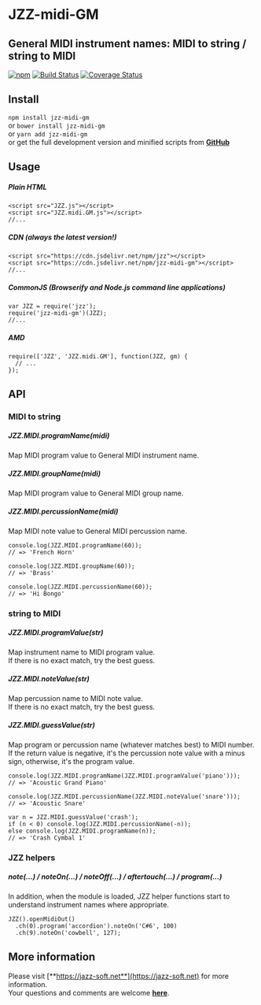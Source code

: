 # JZZ-midi-GM

## General MIDI instrument names: MIDI to string / string to MIDI

[![npm](https://img.shields.io/npm/v/jzz-midi-gm.svg)](https://www.npmjs.com/package/jzz-midi-gm)
[![Build Status](https://travis-ci.org/jazz-soft/JZZ-midi-GM.svg?branch=master)](https://travis-ci.org/jazz-soft/JZZ-midi-GM)
[![Coverage Status](https://coveralls.io/repos/github/jazz-soft/JZZ-midi-GM/badge.svg?branch=master)](https://coveralls.io/github/jazz-soft/JZZ-midi-GM?branch=master)

## Install

`npm install jzz-midi-gm`  
or `bower install jzz-midi-gm`  
or `yarn add jzz-midi-gm`  
or get the full development version and minified scripts from [**GitHub**](https://github.com/jazz-soft/JZZ-midi-GM)

## Usage

##### Plain HTML

    <script src="JZZ.js"></script>
    <script src="JZZ.midi.GM.js"></script>
    //...

##### CDN (always the latest version!)

    <script src="https://cdn.jsdelivr.net/npm/jzz"></script>
    <script src="https://cdn.jsdelivr.net/npm/jzz-midi-gm"></script>
    //...

##### CommonJS (Browserify and Node.js command line applications)

    var JZZ = require('jzz');
    require('jzz-midi-gm')(JZZ);
    //...

##### AMD

    require(['JZZ', 'JZZ.midi.GM'], function(JZZ, gm) {
      // ...
    });

## API
### MIDI to string
##### JZZ.MIDI.programName(midi)
Map MIDI program value to General MIDI instrument name.
##### JZZ.MIDI.groupName(midi)
Map MIDI program value to General MIDI group name.
##### JZZ.MIDI.percussionName(midi)
Map MIDI note value to General MIDI percussion name.

    console.log(JZZ.MIDI.programName(60));
    // => 'French Horn'

    console.log(JZZ.MIDI.groupName(60));
    // => 'Brass'

    console.log(JZZ.MIDI.percussionName(60));
    // => 'Hi Bongo'

### string to MIDI
##### JZZ.MIDI.programValue(str)
Map instrument name to MIDI program value.  
If there is no exact match, try the best guess.
##### JZZ.MIDI.noteValue(str)
Map percussion name to MIDI note value.  
If there is no exact match, try the best guess.
##### JZZ.MIDI.guessValue(str)
Map program or percussion name (whatever matches best) to MIDI number.  
If the return value is negative, it's the percussion note value with a minus sign, otherwise, it's the program value.

    console.log(JZZ.MIDI.programName(JZZ.MIDI.programValue('piano')));
    // => 'Acoustic Grand Piano'

    console.log(JZZ.MIDI.percussionName(JZZ.MIDI.noteValue('snare')));
    // => 'Acoustic Snare'

    var n = JZZ.MIDI.guessValue('crash');
    if (n < 0) console.log(JZZ.MIDI.percussionName(-n));
    else console.log(JZZ.MIDI.programName(n));
    // => 'Crash Cymbal 1'

### JZZ helpers
##### note(...) / noteOn(...) / noteOff(...) / aftertouch(...) / program(...)
In addition, when the module is loaded, JZZ helper functions start to understand instrument names where appropriate.

    JZZ().openMidiOut()
      .ch(0).program('accordion').noteOn('C#6', 100)
      .ch(9).noteOn('cowbell', 127);

## More information

Please visit [**https://jazz-soft.net**](https://jazz-soft.net) for more information.  
Your questions and comments are welcome [**here**](https://jazz-soft.org).
